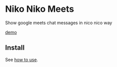 # Niko Niko Meets

Show google meets chat messages in nico nico way

[demo](https://i.imgur.com/Kzky2TY.gif)

## Install

See [how to use](https://github.com/khanhtc1202/chr-extensions#how-to-use).
